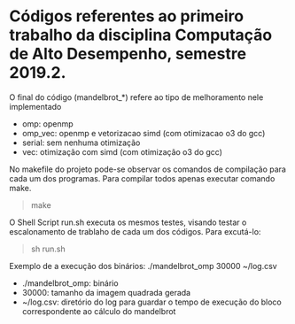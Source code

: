 # Códigos referentes ao primeiro trabalho da disciplina Computação de Alto Desempenho, semestre 2019.2.

O final do código (mandelbrot_*) refere ao tipo de melhoramento nele implementado
- omp: openmp
- omp_vec: openmp e vetorizacao simd (com otimizacao o3 do gcc)
- serial: sem nenhuma otimização
- vec: otimização com simd (com otimização o3 do gcc)

No makefile do projeto pode-se observar os comandos de compilação para cada um dos programas. Para compilar todos apenas executar comando make.
>make

O Shell Script run.sh executa os mesmos testes, visando testar o escalonamento de trablaho de cada um dos códigos. Para excutá-lo: 
>sh run.sh

Exemplo de a execução dos binários: ./mandelbrot_omp 30000 ~/log.csv 
- ./mandelbrot_omp: binário
- 30000: tamanho da imagem quadrada gerada
- ~/log.csv: diretório do log para guardar o tempo de execução do bloco correspondente ao cálculo do mandelbrot

